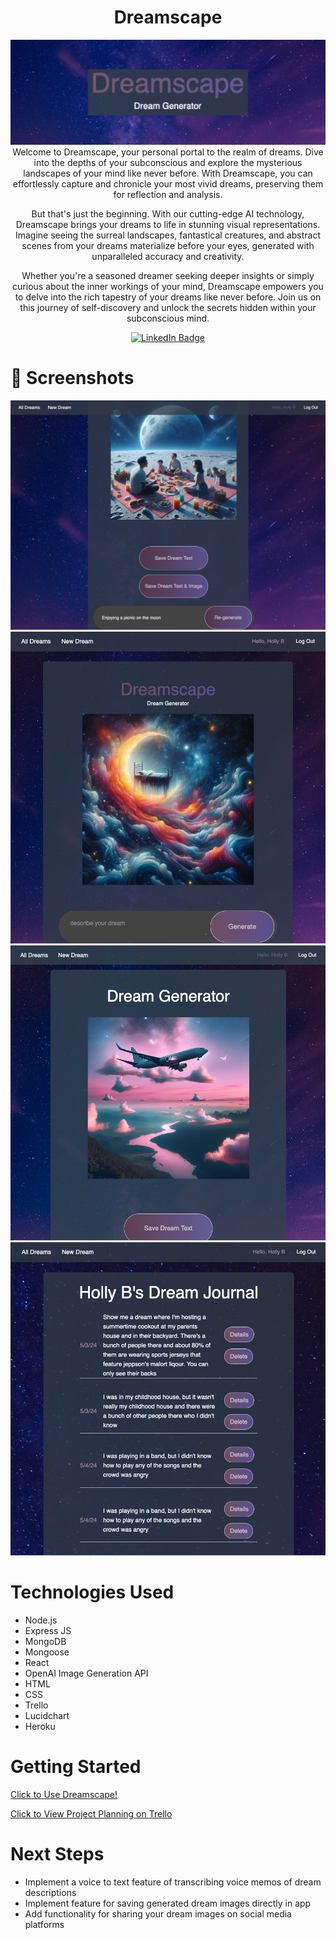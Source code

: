   <div id="description" align="center">

  # Dreamscape

<div id="header" align="center">

  <img src="/Dreamscape.png">

</div>
Welcome to Dreamscape, your personal portal to the realm of dreams. Dive into the depths of your subconscious and explore the mysterious landscapes of your mind like never before. With Dreamscape, you can effortlessly capture and chronicle your most vivid dreams, preserving them for reflection and analysis.

But that's just the beginning. With our cutting-edge AI technology, Dreamscape brings your dreams to life in stunning visual representations. Imagine seeing the surreal landscapes, fantastical creatures, and abstract scenes from your dreams materialize before your eyes, generated with unparalleled accuracy and creativity.

Whether you're a seasoned dreamer seeking deeper insights or simply curious about the inner workings of your mind, Dreamscape empowers you to delve into the rich tapestry of your dreams like never before. Join us on this journey of self-discovery and unlock the secrets hidden within your subconscious mind.

[![LinkedIn Badge](https://img.shields.io/badge/-@hbieber-blue?style=flat&logo=Linkedin&logoColor=black)](https://www.linkedin.com/in/holly-bieber/)
  </div>

 # :camera_flash: Screenshots 

<img src="/ImageGen.png">
<img src="/ImageGenHome.png">
<img src="/DreamExample.png">
<img src="/Index.png">

# Technologies Used

- Node.js
- Express JS
- MongoDB
- Mongoose
- React
- OpenAI Image Generation API
- HTML
- CSS
- Trello
- Lucidchart
- Heroku

# Getting Started

[Click to Use Dreamscape!](https://dreamscape-journal-0cd7f6bbd432.herokuapp.com/new/)

[Click to View Project Planning on Trello](https://trello.com/b/XKlmD1PJ/project-4)

# Next Steps

- Implement a voice to text feature of transcribing voice memos of dream descriptions
- Implement feature for saving generated dream images directly in app
- Add functionality for sharing your dream images on social media platforms
